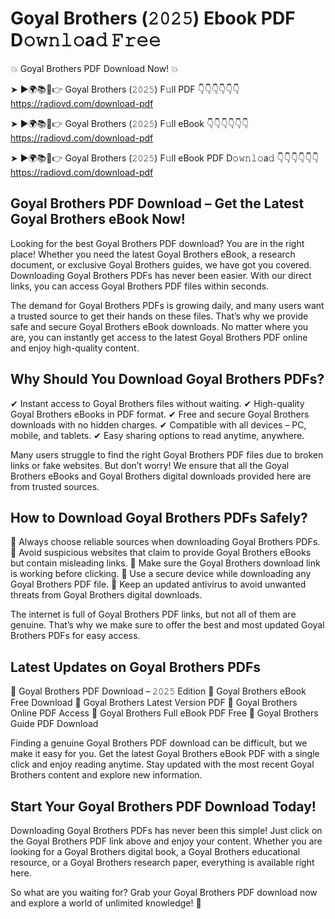# Goyal Brothers (𝟸𝟶𝟸𝟻) Ebook PDF D𝚘𝚠𝚗𝚕𝚘a𝚍 𝙵𝚛𝚎𝚎

💥 Goyal Brothers PDF Download Now! 💥

➤ ►🌍📚📱👉 Goyal Brothers (𝟸𝟶𝟸𝟻) F𝚞ll PDF 👇👇👇👇👇👇
https://radiovd.com/download-pdf

➤ ►🌍📚📱👉 Goyal Brothers (𝟸𝟶𝟸𝟻) F𝚞ll eBook 👇👇👇👇👇👇
https://radiovd.com/download-pdf

➤ ►🌍📚📱👉 Goyal Brothers (𝟸𝟶𝟸𝟻) F𝚞ll eBook PDF D𝚘𝚠𝚗𝚕𝚘a𝚍 👇👇👇👇👇👇
https://radiovd.com/download-pdf

## Goyal Brothers PDF Download – Get the Latest Goyal Brothers eBook Now!

Looking for the best Goyal Brothers PDF download? You are in the right place! Whether you need the latest Goyal Brothers eBook, a research document, or exclusive Goyal Brothers guides, we have got you covered. Downloading Goyal Brothers PDFs has never been easier. With our direct links, you can access Goyal Brothers PDF files within seconds.

The demand for Goyal Brothers PDFs is growing daily, and many users want a trusted source to get their hands on these files. That’s why we provide safe and secure Goyal Brothers eBook downloads. No matter where you are, you can instantly get access to the latest Goyal Brothers PDF online and enjoy high-quality content.

## Why Should You Download Goyal Brothers PDFs?

✔ Instant access to Goyal Brothers files without waiting.
✔ High-quality Goyal Brothers eBooks in PDF format.
✔ Free and secure Goyal Brothers downloads with no hidden charges.
✔ Compatible with all devices – PC, mobile, and tablets.
✔ Easy sharing options to read anytime, anywhere.

Many users struggle to find the right Goyal Brothers PDF files due to broken links or fake websites. But don’t worry! We ensure that all the Goyal Brothers eBooks and Goyal Brothers digital downloads provided here are from trusted sources.

## How to Download Goyal Brothers PDFs Safely?

📌 Always choose reliable sources when downloading Goyal Brothers PDFs.
📌 Avoid suspicious websites that claim to provide Goyal Brothers eBooks but contain misleading links.
📌 Make sure the Goyal Brothers download link is working before clicking.
📌 Use a secure device while downloading any Goyal Brothers PDF file.
📌 Keep an updated antivirus to avoid unwanted threats from Goyal Brothers digital downloads.

The internet is full of Goyal Brothers PDF links, but not all of them are genuine. That’s why we make sure to offer the best and most updated Goyal Brothers PDFs for easy access.

## Latest Updates on Goyal Brothers PDFs

🔹 Goyal Brothers PDF Download – 𝟸𝟶𝟸𝟻 Edition
🔹 Goyal Brothers eBook Free Download
🔹 Goyal Brothers Latest Version PDF
🔹 Goyal Brothers Online PDF Access
🔹 Goyal Brothers Full eBook PDF Free
🔹 Goyal Brothers Guide PDF Download

Finding a genuine Goyal Brothers PDF download can be difficult, but we make it easy for you. Get the latest Goyal Brothers eBook PDF with a single click and enjoy reading anytime. Stay updated with the most recent Goyal Brothers content and explore new information.

## Start Your Goyal Brothers PDF Download Today!

Downloading Goyal Brothers PDFs has never been this simple! Just click on the Goyal Brothers PDF link above and enjoy your content. Whether you are looking for a Goyal Brothers digital book, a Goyal Brothers educational resource, or a Goyal Brothers research paper, everything is available right here.

So what are you waiting for? Grab your Goyal Brothers PDF download now and explore a world of unlimited knowledge! 🚀